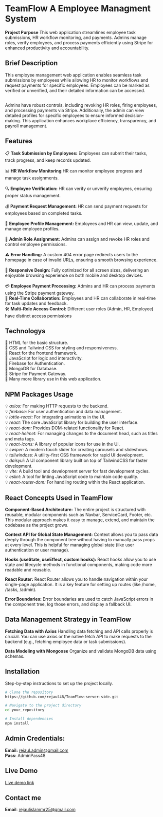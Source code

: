 
# **TeamFlow** A Employee Managment System

**Project Purpose** This web application streamlines employee task submissions, HR workflow monitoring, and payments. Admins manage roles, verify employees, and process payments efficiently using Stripe for enhanced productivity and accountability.

## Brief Description

This employee management web application enables seamless task submissions by employees while allowing HR to monitor workflows and request payments for specific employees. Employees can be marked as verified or unverified, and their detailed information can be accessed. <br> <br>

Admins have robust controls, including revoking HR roles, firing employees, and processing payments via Stripe. Additionally, the admin can view detailed profiles for specific employees to ensure informed decision-making. This application enhances workplace efficiency, transparency, and payroll management.

## Features

📋 **Task Submission by Employees:** Employees can submit their tasks, track progress, and keep records updated.<br>  
📊 **HR Workflow Monitoring** HR can monitor employee progress and manage task assignments.<br>  
🔍 **Employee Verification:** HR can verify or unverify employees, ensuring proper status management.<br>  
💰 **Payment Request Management:** HR can send payment requests for employees based on completed tasks.<br>  
 👤 **Employee Profile Management:** Employees and HR can view, update, and manage employee profiles.<br>  
🔑 **Admin Role Assignment:** Admins can assign and revoke HR roles and control employee permissions.<br>  
⚠️ **Error Handling:** A custom 404 error page redirects users to the homepage in case of invalid URLs, ensuring a smooth browsing experience.<br>  
📱 **Responsive Design:** Fully optimized for all screen sizes, delivering an enjoyable browsing experience on both mobile and desktop devices.<br>  
💳 **Employee Payment Processing:** Admins and HR can process payments using the Stripe payment gateway.<br>
🤝 **Real-Time Collaboration:** Employees and HR can collaborate in real-time for task updates and feedback.<br>
🛠️ **Multi-Role Access Control:** Different user roles (Admin, HR, Employee) have distinct access permissions<br>


## Technologys
🔵 HTML for the basic structure. <br>
🔵 CSS and Tailwind CSS for styling and responsiveness. <br>
🔵 React for the frontend framework. <br>
🔵 JavaScript for logic and interactivity. <br>
🔵 Firebase for Authentication. <br>
🔵 MongoDB for Database. <br>
🔵 Stripe for Payment Gateway.<br>
🔵 Many more library use in this web application. <br>

## NPM Packages Usage

💡 *axios:* For making HTTP requests to the backend. <br>
💡 *firebase:* For user authentication and data management. <br>
💡 *lottie-react:* For integrating animations in the UI. <br>
💡 *react:* The core JavaScript library for building the user interface. <br>
💡 *react-dom:* Provides DOM-related functionality for React. <br>
💡 *react-helmet:* For managing changes to the document head, such as titles and meta tags. <br>
💡 *react-icons:* A library of popular icons for use in the UI. <br>
💡 *swiper:* A modern touch slider for creating carousels and slideshows. <br>
💡 *tailwindcss:* A utility-first CSS framework for rapid UI development. <br>
💡 *daisyui:* A UI component library built on top of TailwindCSS for faster development. <br>
💡 *vite:* A build tool and development server for fast development cycles. <br>
💡 *eslint:* A tool for linting JavaScript code to maintain code quality. <br>
💡 *react-router-dom:* For handling routing within the React application. <br>

## React Concepts Used in TeamFlow

**Component-Based Architecture:** The entire project is structured with reusable, modular components such as Navbar, ServiceCard, Footer, etc. This modular approach makes it easy to manage, extend, and maintain the codebase as the project grows.<br>

**Context API for Global State Management:** Context allows you to pass data deeply through the component tree without having to manually pass props at every level. This is helpful for managing global state (like user authentication or user manage).<br>

**Hooks (useState, useEffect, custom hooks):** React hooks allow you to use state and lifecycle methods in functional components, making code more readable and reusable. <br>

**React Router:** React Router allows you to handle navigation within your single-page application. It is a key feature for setting up routes (like /home, /tasks, /admin).<br>

**Error Boundaries:** Error boundaries are used to catch JavaScript errors in the component tree, log those errors, and display a fallback UI.<br>


## Data Management Strategy in TeamFlow

**Fetching Data with Axios** Handling data fetching and API calls properly is crucial. You can use axios or the native fetch API to make requests to the backend (e.g., fetching employee data or task submissions).<br>

**Data Modeling with Mongoose** Organize and validate MongoDB data using schemas.<br>
 
## Installation

Step-by-step instructions to set up the project locally.

```bash
# Clone the repository
https://github.com/rejaul48/TeamFlow-server-side.git

# Navigate to the project directory
cd your_repository

# Install dependencies
npm install

```

## Admin Credentials:
**Email:** rejaul.admin@gmail.com <br>
**Pass:** AdminPass48 <br>

## Live Demo
[Live demo link](https://team-flow-48.web.app)

## Contact me
**Email**: [rejaulislammr25@gmail.com](mailto:rejaulislammr25@gmail.com)



